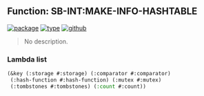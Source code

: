 ## Function: SB-INT:MAKE-INFO-HASHTABLE
[![package](https://img.shields.io/badge/Package-SB--INT-5f9ea0.svg?style=social&colorA=999999)](../) [![type](https://img.shields.io/badge/Type-Function-5f9ea0.svg?style=social&colorA=999999)](../#function) [![github](https://img.shields.io/badge/GitHub-View_the_source-5f9ea0.svg?style=social&colorA=999999&logo=github)](https://github.com/sbcl/sbcl/blob/master/src/code/target-lfhash.lisp/) 

> No description.

### Lambda list
```cl
(&key (:storage #:storage) (:comparator #:comparator)
 (:hash-function #:hash-function) (:mutex #:mutex)
 (:tombstones #:tombstones) (:count #:count))
```
